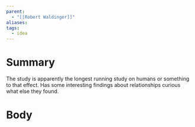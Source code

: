 ```yaml
---
parent:
  - "[[Robert Waldinger]]"
aliases: 
tags:
  - idea
---
```

# Summary 
The study is apparently the longest running study on humans or something to that effect. Has some interesting findings about relationships curious what else they found.
# Body

